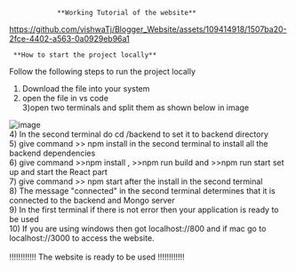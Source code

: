 

                **Working Tutorial of the website**

https://github.com/vishwaTj/Blogger_Website/assets/109414918/1507ba20-2fce-4402-a563-0a0929eb96a1

   
  
  
     **How to start the project locally**

Follow the following steps to run the project locally<br/>
1) Download the file into your system<br/>
2) open the file in vs code<br/>
3)open two terminals and split them as shown below in image <br/>

![image](https://github.com/vishwaTj/Blogger_Website/assets/109414918/6c1e6b65-1949-4feb-b55c-89918ceafca8)
<br/>
4) In the second terminal do cd /backend  to set it to backend directory<br/>
5) give command >> npm install in the second terminal to install all the backend dependencies<br/>
6) give command >>npm install , >>npm run build and >>npm run start set up and start the React part<br/>
7) give command >> npm start after the install in the second terminal <br/>
8) The message "connected" in the second terminal determines that it is connected to the backend and Mongo server<br/>
9) In the first terminal if there is not error then your application is ready to be used<br/>
10) If you are using windows then got localhost://800 and if mac go to localhost://3000 to access the website.<br/>
<br/>
    !!!!!!!!!!!!            The website is ready to be used           !!!!!!!!!!!!    
